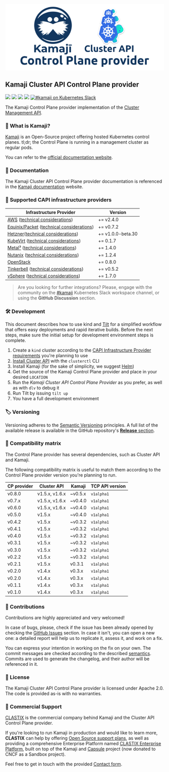 ![Kamaji Cluster API Control Plane provider](./assets/cover.png)

## Kamaji Cluster API Control Plane provider

<p align="left">
  <img src="https://img.shields.io/github/license/clastix/cluster-api-control-plane-provider-kamaji"/>
  <img src="https://img.shields.io/github/go-mod/go-version/clastix/cluster-api-control-plane-provider-kamaji"/>
  <img src="https://goreportcard.com/badge/github.com/clastix/kamaji">
  <a href="https://github.com/clastix/kamaji/releases"><img src="https://img.shields.io/github/v/release/clastix/cluster-api-control-plane-provider-kamaji"/></a>
  <a href="https://kubernetes.slack.com/archives/C03GLTTMWNN"><img alt="#kamaji on Kubernetes Slack" src="https://img.shields.io/badge/slack-@kubernetes/kamaji-blue.svg?logo=slack"/></a>
</p>

The Kamaji Control Plane provider implementation of the [Cluster Management API](https://cluster-api.sigs.k8s.io/).

### 🤔 What is Kamaji?

[Kamaji](http://github.com/clastix/kamaji) is an Open-Source project offering hosted Kubernetes control planes.
tl;dr; the Control Plane is running in a management cluster as regular pods.

You can refer to the [official documentation website](https://kamaji.clastix.io/).

### 📄 Documentation

The Kamaji Cluster API Control Plane provider documentation is referenced in the [Kamaji documentation](https://kamaji.clastix.io/) website.

### 🚀 Supported CAPI infrastructure providers

| Infrastructure Provider                                                                                                                 | Version           |
|-----------------------------------------------------------------------------------------------------------------------------------------|-------------------|
| [AWS](https://github.com/kubernetes-sigs/cluster-api-provider-aws) ([technical considerations](docs/providers-aws.md))                  | += v2.4.0         |
| [Equinix/Packet](https://github.com/kubernetes-sigs/cluster-api-provider-packet) ([technical considerations](docs/providers-packet.md)) | += v0.7.2         |
| [Hetzner](https://github.com/syself/cluster-api-provider-hetzner)([technical considerations](docs/providers-hetzner.md))                | += v1.0.0-beta.30 |
| [KubeVirt](https://github.com/kubernetes-sigs/cluster-api-provider-kubevirt) ([technical considerations](docs/providers-kubevirt.md))   | += 0.1.7          |
| [Metal³](https://github.com/metal3-io/cluster-api-provider-metal3) ([technical considerations](docs/providers-metal3.md))               | += 1.4.0          |
| [Nutanix](https://github.com/nutanix-cloud-native/cluster-api-provider-nutanix) ([technical considerations](docs/providers-nutanix.md)) | += 1.2.4          |
| [OpenStack](https://github.com/kubernetes-sigs/cluster-api-provider-openstack)                                                          | += 0.8.0          |
| [Tinkerbell](https://github.com/tinkerbell/cluster-api-provider-tinkerbell) ([technical considerations](docs/providers-tinkerbell.md))  | += v0.5.2         |
| [vSphere](https://github.com/kubernetes-sigs/cluster-api-provider-vsphere) ([technical considerations](docs/providers-vsphere.md))      | += 1.7.0          |

> Are you looking for further integrations?
> Please, engage with the community on the [#kamaji](https://kubernetes.slack.com/archives/C03GLTTMWNN) Kubernetes Slack
> workspace channel, or using the **GitHub Discussion** section.

### 🛠 Development

This document describes how to use kind and [Tilt](https://tilt.dev/) for a simplified workflow that offers easy deployments and rapid iterative builds.
Before the next steps, make sure the initial setup for development environment steps is complete.

1. Create a `kind` cluster according to the [CAPI Infrastructure Provider requirements](https://cluster-api.sigs.k8s.io/user/quick-start#install-andor-configure-a-kubernetes-cluster) you're planning to use
2. [Install Cluster API](https://cluster-api.sigs.k8s.io/user/quick-start#initialize-the-management-cluster) with the `clusterctl` CLI
3. Install Kamaji (for the sake of simplicity, we suggest [Helm](https://github.com/clastix/kamaji/tree/master/charts/kamaji#install-kamaji))
4. Get the source of the Kamaji Control Plane provider and place in your desired `LOCATION`
5. Run the _Kamaji Cluster API Control Plane Provider_ as you prefer, as well as with `dlv` to debug it 
6. Run Tilt by issuing `tilt up`
7. You have a full development environment

### 🏷️ Versioning

Versioning adheres to the [Semantic Versioning](http://semver.org/) principles.
A full list of the available release is available in the GitHub repository's [**Release** section](https://github.com/clastix/cluster-api-control-plane-provider-kamaji/releases).

### 📄 Compatibility matrix

The Control Plane provider has several dependencies, such as Cluster API and Kamaji.

The following compatibility matrix is useful to match them according to the Control Plane provider version you're planning to run.

| CP provider | Cluster API    | Kamaji  | TCP API version |
|-------------|----------------|---------|-----------------|
| v0.8.0      | v1.5.x, v1.6.x | ~v0.5.x | `v1alpha1`      |
| v0.7.x      | v1.5.x, v1.6.x | ~v0.4.0 | `v1alpha1`      |
| v0.6.0      | v1.5.x, v1.6.x | ~v0.4.0 | `v1alpha1`      |
| v0.5.0      | v1.5.x         | ~v0.4.0 | `v1alpha1`      |
| v0.4.2      | v1.5.x         | ~v0.3.2 | `v1alpha1`      |
| v0.4.1      | v1.5.x         | ~v0.3.2 | `v1alpha1`      |
| v0.4.0      | v1.5.x         | ~v0.3.2 | `v1alpha1`      |
| v0.3.1      | v1.5.x         | ~v0.3.2 | `v1alpha1`      |
| v0.3.0      | v1.5.x         | ~v0.3.2 | `v1alpha1`      |
| v0.2.2      | v1.5.x         | ~v0.3.2 | `v1alpha1`      |
| v0.2.1      | v1.5.x         | v0.3.1  | `v1alpha1`      |
| v0.2.0      | v1.4.x         | v0.3.x  | `v1alpha1`      |
| v0.2.0      | v1.4.x         | v0.3.x  | `v1alpha1`      |
| v0.1.1      | v1.4.x         | v0.3.x  | `v1alpha1`      |
| v0.1.0      | v1.4.x         | v0.3.x  | `v1alpha1`      |

### 🤝 Contributions

Contributions are highly appreciated and very welcomed!

In case of bugs, please, check if the issue has been already opened by checking the [GitHub Issues](https://github.com/clastix/cluster-api-control-plane-provider-kamaji/issues) section.
In case it isn't, you can open a new one: a detailed report will help us to replicate it, assess it, and work on a fix.

You can express your intention in working on the fix on your own.
The commit messages are checked according to the described [semantics](https://github.com/projectcapsule/capsule/blob/main/CONTRIBUTING.md#semantics).
Commits are used to generate the changelog, and their author will be referenced in it.

### 📝 License

The Kamaji Cluster API Control Plane provider is licensed under Apache 2.0.
The code is provided as-is with no warranties.

### 🛟 Commercial Support

[CLASTIX](https://clastix.io/) is the commercial company behind Kamaji and the Cluster API Control Plane provider.

If you're looking to run Kamaji in production and would like to learn more, **CLASTIX** can help by offering [Open Source support plans](https://clastix.io/support),
as well as providing a comprehensive Enterprise Platform named [CLASTIX Enterprise Platform](https://clastix.cloud/), built on top of the Kamaji and [Capsule](https://capsule.clastix.io/) project (now donated to CNCF as a Sandbox project).

Feel free to get in touch with the provided [Contact form](https://clastix.io/contact).
